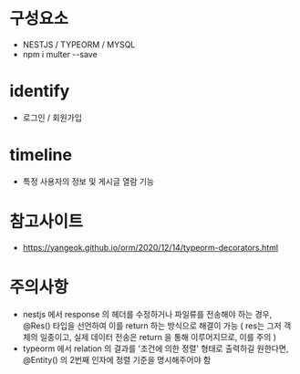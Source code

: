 # 구성요소
- NESTJS / TYPEORM / MYSQL
- npm i multer --save

# identify
- 로그인 / 회원가입

# timeline
- 특정 사용자의 정보 및 게시글 열람 기능

# 참고사이트
- https://yangeok.github.io/orm/2020/12/14/typeorm-decorators.html

# 주의사항
- nestjs 에서 response 의 헤더를 수정하거나 파일류를 전송해야 하는 경우,
  @Res() 타입을 선언하여 이를 return 하는 방식으로 해결이 가능
  ( res는 그저 객체의 일종이고, 실제 데이터 전송은 return 을 통해 이루어지므로, 이를 주의 )
- typeorm 에서 relation 의 결과를 '조건에 의한 정렬' 형태로 출력하길 원한다면,
  @Entity() 의 2번째 인자에 정렬 기준을 명시해주어야 함
